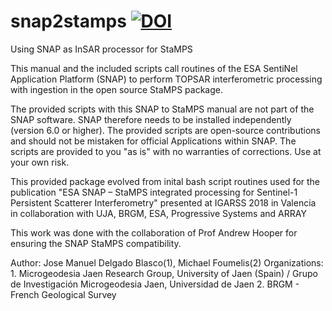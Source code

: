 # snap2stamps     <a href="https://doi.org/10.5281/zenodo.1308835"><img src="https://zenodo.org/badge/DOI/10.5281/zenodo.1308835.svg" alt="DOI"></a>

Using SNAP as InSAR processor for StaMPS 

This manual and the included scripts call routines of the ESA SentiNel Application Platform (SNAP) to perform TOPSAR interferometric processing with ingestion in the open source StaMPS package. 

The provided scripts with this SNAP to StaMPS manual are not part of the SNAP software. SNAP therefore needs to be installed independently (version 6.0 or higher).
The provided scripts are open-source contributions and should not be mistaken for official Applications within SNAP. The scripts are provided to you "as is" with no warranties of corrections. Use at your own risk.

This provided package evolved from inital bash script routines used for the publication "ESA SNAP – StaMPS integrated processing for Sentinel-1 Persistent Scatterer Interferometry" presented at IGARSS 2018 in Valencia in collaboration with UJA, BRGM, ESA, Progressive Systems and ARRAY

This work was done with the collaboration of Prof Andrew Hooper for ensuring the SNAP StaMPS compatibility.


Author: Jose Manuel Delgado Blasco(1), Michael Foumelis(2)
Organizations: 
     1. Microgeodesia Jaen Research Group, University of Jaen (Spain) / Grupo de Investigación Microgeodesia Jaen, Universidad de Jaen
     2. BRGM - French Geological Survey
